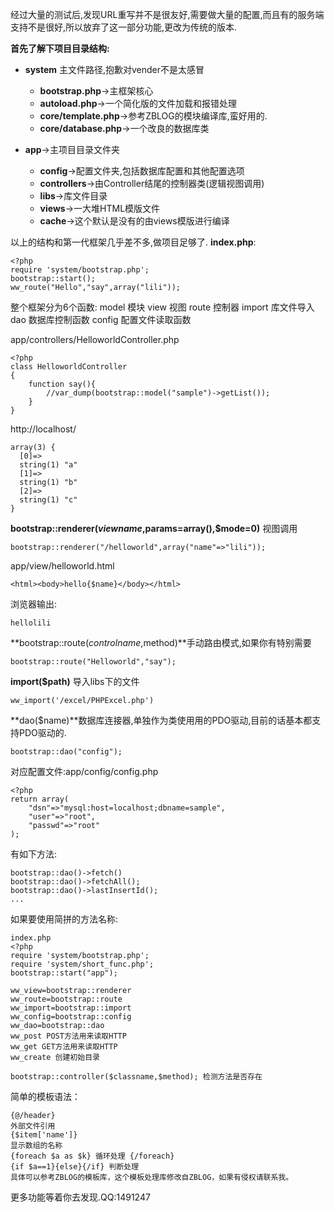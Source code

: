 经过大量的测试后,发现URL重写并不是很友好,需要做大量的配置,而且有的服务端支持不是很好,所以放弃了这一部分功能,更改为传统的版本.

**首先了解下项目目录结构:**

- **system** 主文件路径,抱歉对vender不是太感冒
	- **bootstrap.php**->主框架核心
	- **autoload.php**->一个简化版的文件加载和报错处理
	- **core/template.php**->参考ZBLOG的模块编译库,蛮好用的.
	- **core/database.php**->一个改良的数据库类

- **app**->主项目目录文件夹
	- **config**->配置文件夹,包括数据库配置和其他配置选项
	- **controllers**->由Controller结尾的控制器类(逻辑视图调用)
	- **libs**->库文件目录
	- **views**->一大堆HTML模版文件
	- **cache**->这个默认是没有的由views模版进行编译

以上的结构和第一代框架几乎差不多,做项目足够了.
**index.php**: 
	
	<?php
    require 'system/bootstrap.php';
    bootstrap::start();
    ww_route("Hello","say",array("lili"));

整个框架分为6个函数:
	model 模块
	view  视图
	route 控制器
	import 库文件导入
	dao	   数据库控制函数
	config 配置文件读取函数

app/controllers/HelloworldController.php

	<?php
	class HelloworldController
	{
	    function say(){
	        //var_dump(bootstrap::model("sample")->getList());
	    }
	}

http://localhost/

	array(3) {
	  [0]=>
	  string(1) "a"
	  [1]=>
	  string(1) "b"
	  [2]=>
	  string(1) "c"
	}

**bootstrap::renderer($viewname,$params=array(),$mode=0)** 视图调用
	
	bootstrap::renderer("/helloworld",array("name"=>"lili"));

app/view/helloworld.html
	
	<html><body>hello{$name}</body></html>
浏览器输出:

	hellolili


**bootstrap::route($controlname,$method)**手动路由模式,如果你有特别需要
	
	bootstrap::route("Helloworld","say");

**import($path)** 导入libs下的文件
	
	ww_import('/excel/PHPExcel.php')


**dao($name)**数据库连接器,单独作为类使用用的PDO驱动,目前的话基本都支持PDO驱动的.
	
	bootstrap::dao("config");
对应配置文件:app/config/config.php
	
	<?php
	return array(
	    "dsn"=>"mysql:host=localhost;dbname=sample",
	    "user"=>"root",
	    "passwd"=>"root"
	);

有如下方法:
	
	bootstrap::dao()->fetch()
	bootstrap::dao()->fetchAll();
	bootstrap::dao()->lastInsertId();
	...

如果要使用简拼的方法名称:
	
	index.php
	<?php
    require 'system/bootstrap.php';
    require 'system/short_func.php';
    bootstrap::start("app");

	ww_view=bootstrap::renderer
	ww_route=bootstrap::route
	ww_import=bootstrap::import
	ww_config=bootstrap::config
	ww_dao=bootstrap::dao
	ww_post POST方法用来读取HTTP
	ww_get GET方法用来读取HTTP
	ww_create 创建初始目录
	
	bootstrap::controller($classname,$method); 检测方法是否存在

简单的模板语法：

	{@/header}
	外部文件引用
	{$item['name']}
	显示数组的名称
	{foreach $a as $k} 循环处理 {/foreach}
	{if $a==1}{else}{/if} 判断处理
	具体可以参考ZBLOG的模板库，这个模板处理库修改自ZBLOG，如果有侵权请联系我。

更多功能等着你去发现.QQ:1491247
